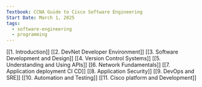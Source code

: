 ```yaml
---
Textbook: CCNA Guide to Cisco Software Engineering
Start Date: March 1, 2025
tags:
  - software-engineering
  - programming
---
```


[[1. Introduction]]
[[2. DevNet Developer Environment]]
[[3. Software Development and Design]]
[[4. Version Control Systems]]
[[5. Understanding and Using APIs]]
[[6. Network Fundamentals]]
[[7. Application deployment CI CD]]
[[8. Application Security]]
[[9. DevOps and SRE]]
[[10. Automation and Testing]]
[[11. Cisco platform and Development]]

